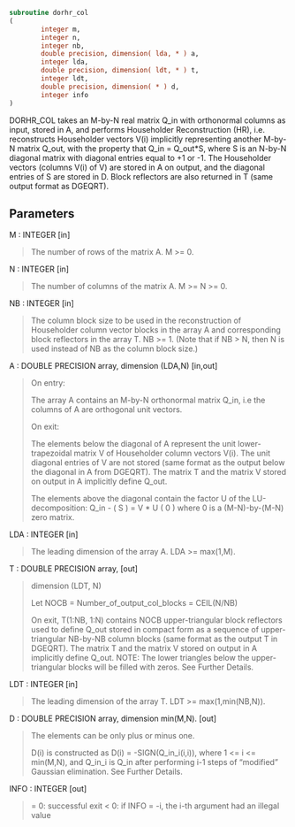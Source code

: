 ```fortran
subroutine dorhr_col
(
        integer m,
        integer n,
        integer nb,
        double precision, dimension( lda, * ) a,
        integer lda,
        double precision, dimension( ldt, * ) t,
        integer ldt,
        double precision, dimension( * ) d,
        integer info
)
```

DORHR_COL takes an M-by-N real matrix Q_in with orthonormal columns
as input, stored in A, and performs Householder Reconstruction (HR),
i.e. reconstructs Householder vectors V(i) implicitly representing
another M-by-N matrix Q_out, with the property that Q_in = Q_out*S,
where S is an N-by-N diagonal matrix with diagonal entries
equal to +1 or -1. The Householder vectors (columns V(i) of V) are
stored in A on output, and the diagonal entries of S are stored in D.
Block reflectors are also returned in T
(same output format as DGEQRT).

## Parameters
M : INTEGER [in]
> The number of rows of the matrix A. M >= 0.

N : INTEGER [in]
> The number of columns of the matrix A. M >= N >= 0.

NB : INTEGER [in]
> The column block size to be used in the reconstruction
> of Householder column vector blocks in the array A and
> corresponding block reflectors in the array T. NB >= 1.
> (Note that if NB > N, then N is used instead of NB
> as the column block size.)

A : DOUBLE PRECISION array, dimension (LDA,N) [in,out]
> 
> On entry:
> 
> The array A contains an M-by-N orthonormal matrix Q_in,
> i.e the columns of A are orthogonal unit vectors.
> 
> On exit:
> 
> The elements below the diagonal of A represent the unit
> lower-trapezoidal matrix V of Householder column vectors
> V(i). The unit diagonal entries of V are not stored
> (same format as the output below the diagonal in A from
> DGEQRT). The matrix T and the matrix V stored on output
> in A implicitly define Q_out.
> 
> The elements above the diagonal contain the factor U
> of the  LU-decomposition:
> Q_in - ( S ) = V * U
> ( 0 )
> where 0 is a (M-N)-by-(M-N) zero matrix.

LDA : INTEGER [in]
> The leading dimension of the array A.  LDA >= max(1,M).

T : DOUBLE PRECISION array, [out]
> dimension (LDT, N)
> 
> Let NOCB = Number_of_output_col_blocks
> = CEIL(N/NB)
> 
> On exit, T(1:NB, 1:N) contains NOCB upper-triangular
> block reflectors used to define Q_out stored in compact
> form as a sequence of upper-triangular NB-by-NB column
> blocks (same format as the output T in DGEQRT).
> The matrix T and the matrix V stored on output in A
> implicitly define Q_out. NOTE: The lower triangles
> below the upper-triangular blocks will be filled with
> zeros. See Further Details.

LDT : INTEGER [in]
> The leading dimension of the array T.
> LDT >= max(1,min(NB,N)).

D : DOUBLE PRECISION array, dimension min(M,N). [out]
> The elements can be only plus or minus one.
> 
> D(i) is constructed as D(i) = -SIGN(Q_in_i(i,i)), where
> 1 <= i <= min(M,N), and Q_in_i is Q_in after performing
> i-1 steps of “modified” Gaussian elimination.
> See Further Details.

INFO : INTEGER [out]
> = 0:  successful exit
> < 0:  if INFO = -i, the i-th argument had an illegal value
